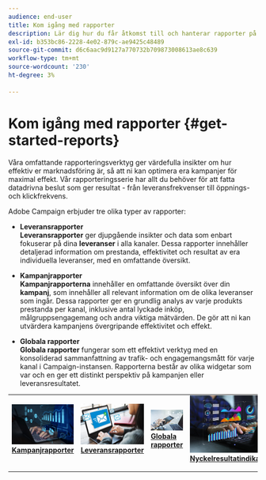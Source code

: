 ```yaml
---
audience: end-user
title: Kom igång med rapporter
description: Lär dig hur du får åtkomst till och hanterar rapporter på Campaign Web
exl-id: b353bc86-2228-4e02-879c-ae9425c48489
source-git-commit: d6c6aac9d9127a770732b709873008613ae8c639
workflow-type: tm+mt
source-wordcount: '230'
ht-degree: 3%

---
```


# Kom igång med rapporter {#get-started-reports}

Våra omfattande rapporteringsverktyg ger värdefulla insikter om hur effektiv er marknadsföring är, så att ni kan optimera era kampanjer för maximal effekt. Vår rapporteringsserie har allt du behöver för att fatta datadrivna beslut som ger resultat - från leveransfrekvenser till öppnings- och klickfrekvens. &#x200B;

Adobe Campaign erbjuder tre olika typer av rapporter:

* **Leveransrapporter**\
  **Leveransrapporter** ger djupgående insikter och data som enbart fokuserar på dina **leveranser** i alla kanaler. Dessa rapporter innehåller detaljerad information om prestanda, effektivitet och resultat av era individuella leveranser, med en omfattande översikt.

* **Kampanjrapporter**\
  **Kampanjrapporterna** innehåller en omfattande översikt över din **kampanj**, som innehåller all relevant information om de olika leveranser som ingår. Dessa rapporter ger en grundlig analys av varje produkts prestanda per kanal, inklusive antal lyckade inköp, målgruppsengagemang och andra viktiga mätvärden. De gör att ni kan utvärdera kampanjens övergripande effektivitet och effekt.

* **Globala rapporter**\
  **Globala rapporter** fungerar som ett effektivt verktyg med en konsoliderad sammanfattning av trafik- och engagemangsmått för varje kanal i Campaign-instansen. Rapporterna består av olika widgetar som var och en ger ett distinkt perspektiv på kampanjen eller leveransresultatet.

<table style="table-layout:fixed"><tr style="border: 0;">
<td>
<a href="campaign-reports.md">
<img alt="[Översikt över kampanjrapporter]" src="assets/do-not-localize/campaign_report.jpeg">
</a>
<div>
<a href="campaign-reports.md"><strong>Kampanjrapporter</strong></a>
</div>
<p>
</td>
<td>
<a href="delivery-reports.md">
<img alt="[Insikter från leveransrapporter]" src="assets/do-not-localize/email_report.jpeg">
</a>
<div><a href="delivery-reports.md"><strong>Leveransrapporter</strong>
</div>
<p>
</td>
<td>
<a href="global-reports.md">
<img alt="[Sammanfattning av globala rapporter]" src="assets/do-not-localize/push_report.jpeg">
</a>
<div>
<a href="global-reports.md"><strong>Globala rapporter</strong></a>
</div>
<p></td>
<td>
<a href="kpis.md">
<img alt="[Översikt över nyckelprestandaindikatorer]" src="assets/do-not-localize/kpis.jpeg">
</a>
<div>
<a href="kpis.md"><strong>Nyckelresultatindikatorer</strong></a>
</div>
<p>
</td>
</tr></table>